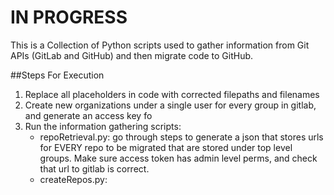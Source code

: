 # IN PROGRESS
This is a Collection of Python scripts used to gather information from Git APIs (GitLab and GitHub) and then migrate code to GitHub.

##Steps For Execution
1. Replace all placeholders in code with corrected filepaths and filenames
2. Create new organizations under a single user for every group in gitlab, and generate an access key fo
3. Run the information gathering scripts:
   - repoRetrieval.py:
     go through steps to generate a json that stores urls for EVERY repo to be migrated that are stored under top level groups. Make sure access token has admin level perms, and check that url to gitlab is correct.
   - createRepos.py:
     
